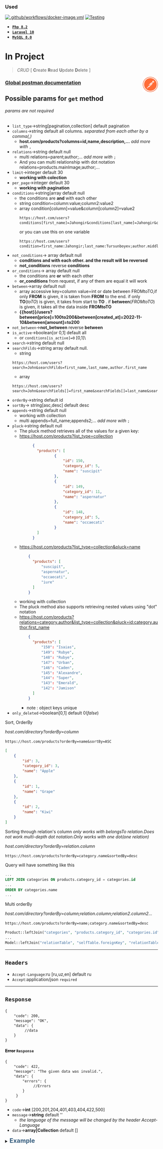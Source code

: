 ### Used
[![.github/workflows/docker-image.yml](https://github.com/TursunboyevJahongir/laravel_api/actions/workflows/docker-image.yml/badge.svg)](https://github.com/TursunboyevJahongir/laravel_api/actions/workflows/docker-image.yml)
[![Testing](https://github.com/TursunboyevJahongir/laravel_api/actions/workflows/tests.yml/badge.svg)](https://github.com/TursunboyevJahongir/laravel_api/actions/workflows/tests.yml)

- **[`Php 8.2`](https://www.php.net/releases/8.2/en.php)**
- **[`Laravel 10`](https://laravel.com/)**
- **[`MySQL 8.0`](https://www.mysql.com/)**

# In Project

> *CRUD* [ **C**reate **R**ead **U**pdate **D**elete ]

<a href="https://documenter.getpostman.com/view/9990014/UVCCdiSN" target="_blank"><img src="https://github.com/TursunboyevJahongir/click-test-tesk/blob/master/public/postman.svg" align="right" width="50">

### Global postman documentation [](https://documenter.getpostman.com/view/9990014/UVCCdiSN)

[//]: # (> <a href="public/kesh_app.postman_collection.json" download>Postman Collection</a>)

## Possible params for `get` method

###### params are not required

* `list_type`\->string\[pagination,collection\] default pagination
* `columns`\->string default all columns. *separated from each other by a comma(,)*
    * **host.com/products?columns=id,name,description,...** *add more with* `,`
* `relations`\->string default null
    * multi relations=parent;author;... *add more with* `;`
    * And you can multi relationship with dot notation relations=products.mainImage;author;...
* `limit`\->integer default 30
    * **working with colection**
* `per_page`\->integer default 30
    * **working with pagination**
* `conditions`\->string|array default null
    * the conditions are **and** with each other
    * string condition=column:value;column2:value2
    * array condition[column]=value&column[column2]=value2
      ```http request 
      https://host.com/users?conditions[first_name]=Jahongir&conditions[last_name]=Jahongir&conditions[author.middle_name]=Jahongir
      ```
      or you can use this on one variable
      ```http request 
      https://host.com/users?condition=first_name:Jahongir;last_name:Tursunboyev;author.middle_name=doe
      ```
* `not_conditions`\-> array default null
    * **conditions and with each other. and the result will be reversed**
    * **not_conditions** reverse **conditions**
* `or_conditions`-> array default null
    * the conditions are **or** with each other
    * **or_conditions** from request, if any of them are equal it will work
* `between`\->array default null
    * array accessive key=column value=int or date between FROMtoTO,if only **FROM** is given, it is taken from
      **FROM** to the end. if only **TO**(*toTO*) is given, it takes from start to **TO** . if **between**(*FROMtoTO*)
      is given, it takes all the data inside **FROMtoTO**
    * **{{host}}/users?between[price]=100to200&between[created_at]=2022-11-10&between[amount\]=to200**
* `not_between`\->**not_between** reverse **between**
* `is_active`\->boolean\[or 0,1\] default all
    * or `conditions[is_active]=0` \[0,1\]\
* `search`\->string default null
* `searchFilds`->string array default null.
    * string
    ```http request
    https://host.com/users?search=John&searchFilds=first_name,last_name,author.first_name
    ```
   * array
    ```http request
    https://host.com/users?search=John&searchFields[]=first_name&searchFields[]=last_name&searchFields[]=author.first_name
    ```
* `orderBy`\->string default id
* `sortBy`\-> string\[asc,desc\] default desc
* `appends`->string default null
    * working with collection
    * multi appends=full_name;appends2;...  *add more with* `;`
* `pluck`->string default null
  * The pluck method retrieves all of the values for a given key:
  * https://host.com/products?list_type=collection
    ```json
          {
            "products": [
                    {
                        "id": 150,
                        "category_id": 5,
                        "name": "suscipit"
                    },
                    {
                        "id": 149,
                        "category_id": 11,
                        "name": "aspernatur"
                    },
                    {
                        "id": 148,
                        "category_id": 5,
                        "name": "occaecati"
                    }
            ]
          }
    ```
  * https://host.com/products?list_type=collection&pluck=name
      ```json
          {
            "products": [
                "suscipit",
                "aspernatur",
                "occaecati",
                "iure"
            ]
          }
      ```
  * working with collection
  * The pluck method also supports retrieving nested values using "dot" notation
  * https://host.com/products?relations=category.author&list_type=collection&pluck=id:category.author.first_name
    ```json
        {
          "products": [
              "150": "Isaias",
              "149": "Rubye",
              "148": "Rubye",
              "147": "Urban",
              "146": "Caden",
              "145": "Alexandre",
              "144": "Super",
              "143": "Emerald",
              "142": "Jamison"
          ]
        }
    ```
    * note : object keys unique
* `only_deleted`\->boolean\[0,1\] default 0(*false*)

Sort, OrderBy

*host.com/directory?orderBy=column*

`https://host.com/products?orderBy=name&sortBy=ASC`

```json
[
    {
        "id": 3,
        "category_id": 3,
        "name": "Apple"
    },
    {
        "id": 1,
        "name": "Grape"
    },
    {
        "id": 2,
        "name": "Kiwi"
    }
]
```

Sorting through relation's column *only works with belongsTo relation.Does not work multi-depth dot notation.Only works
with one dot(one relation)*

*host.com/directory?orderBy=relation.column*

`https://host.com/products?orderBy=category.name&sortedBy=desc`

Query will have something like this

```sql
...
LEFT JOIN categories ON products.category_id = categories.id
...
ORDER BY categories.name
...
```

Multi orderBy

*host.com/directory?orderBy=column;relation.column;relation2.column2...*

`https://host.com/products?orderBy=name;category.name&sortedBy=desc`

```php
Product::leftJoin("categories", "products.category_id", "categories.id")->orderBy('name','desc')->orderBy('categories.name','desc');
...
Model::leftJoin("relationTable", "selfTable.foreignKey", "relationTable.ownerKey")->orderBy('column')->orderBy('relationTable.column')...;

```

* * *

## `Headers`

* `Accept-Language`:ru \[ru,uz,en\] default ru
* `Accept`:application/json `required`

* * *

## `Response`

```
{
    "code": 200,
    "message": "OK",
    "data": {
         //data
    }
}

```

#### ~~Error~~ `Response`

```
{
    "code": 422,
    "message": "The given data was invalid.",
    "data": {
        "errors": {
             //Errors
        }
     }
}

```

* `code`\->**int** \[200,201,204,401,403,404,422,500\]
* `message`\->**string** default ''
    * *the language of the message will be changed by the header Accept-Language*
* `data`\->**array|Collection** default \[\]

<details><summary><b style="color:#355C7D;font-size:20px">Example</b></summary>

```
- Profile RU
- User CRUD --- set role
- Category CRUD
- Role CRUD //todo
- Product CRUD //todo
```

</details>

